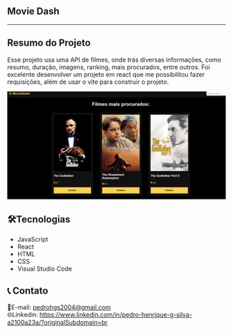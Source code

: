 ## Movie Dash
<hr>

<h2>Resumo do Projeto</h2>

Esse projeto usa uma API de filmes, onde trás diversas informações, como resumo, duração, imagens, ranking, mais procurados, entre outros. Foi excelente desenvolver um projeto em react que me possibilitou fazer requisições, além de usar o vite para construir o projeto.

![preview](./Captura%20de%20tela%202023-07-16%20115608.png)<br>
## 🛠️Tecnologias

* JavaScript
* React
* HTML
* CSS
* Visual Studio Code

## 📞 Contato

📩E-mail: pedrohgs2004@gmail.com <br>
🌐Linkedin: https://www.linkedin.com/in/pedro-henrique-g-silva-a2100a23a/?originalSubdomain=br
